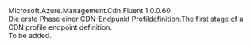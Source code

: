 <Type Name="IBlank" FullName="Microsoft.Azure.Management.Cdn.Fluent.CdnEndpoint.UpdateDefinition.IBlank">
  <TypeSignature Language="C#" Value="public interface IBlank" />
  <TypeSignature Language="ILAsm" Value=".class public interface auto ansi abstract IBlank" />
  <TypeSignature Language="DocId" Value="T:Microsoft.Azure.Management.Cdn.Fluent.CdnEndpoint.UpdateDefinition.IBlank" />
  <TypeSignature Language="VB.NET" Value="Public Interface IBlank" />
  <TypeSignature Language="F#" Value="type IBlank = interface" />
  <AssemblyInfo>
    <AssemblyName>Microsoft.Azure.Management.Cdn.Fluent</AssemblyName>
    <AssemblyVersion>1.0.0.60</AssemblyVersion>
  </AssemblyInfo>
  <Interfaces />
  <Docs>
    <summary>
            <span data-ttu-id="28917-101">Die erste Phase einer CDN-Endpunkt Profildefinition.</span><span class="sxs-lookup"><span data-stu-id="28917-101">The first stage of a CDN profile endpoint definition.</span></span>
            </summary>
    <remarks>To be added.</remarks>
  </Docs>
  <Members />
</Type>